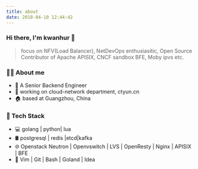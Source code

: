 ```yaml
---
title: about
date: 2018-04-10 12:44:42
---
```


### Hi there, I'm kwanhur 👋
> focus on NFV(Load Balancer), NetDevOps enthusiasitic, Open Source Contributor of Apache APISIX, CNCF sandbox BFE, Moby ipvs etc.

### 👨‍🏭 About me
- 💼 A Senior Backend Engineer 
- 🏢 working on cloud-network department, ctyun.cn
- 🏠 based at Guangzhou, China

### 🧰 Tech Stack

- 💻  golang | python| lua
- 🛢 postgresql | redis |etcd|kafka
- 🌐 Openstack Neutron | Openvswitch | LVS | OpenResty | Nginx | APISIX | BFE
- 🔧 Vim | Git | Bash | Goland | Idea
